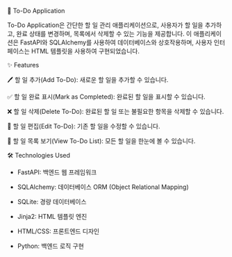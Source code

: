 📝 To-Do Application

To-Do Application은 간단한 할 일 관리 애플리케이션으로, 사용자가 할 일을 추가하고, 완료 상태를 변경하며, 목록에서 삭제할 수 있는 기능을 제공합니다. 이 애플리케이션은 FastAPI와 SQLAlchemy를 사용하여 데이터베이스와 상호작용하며, 사용자 인터페이스는 HTML 템플릿을 사용하여 구현되었습니다.



✨ Features

🖊️ 할 일 추가(Add To-Do): 새로운 할 일을 추가할 수 있습니다.

✅ 할 일 완료 표시(Mark as Completed): 완료된 할 일을 표시할 수 있습니다.

❌ 할 일 삭제(Delete To-Do): 완료된 할 일 또는 불필요한 항목을 삭제할 수 있습니다.

📝 할 일 편집(Edit To-Do): 기존 할 일을 수정할 수 있습니다.

📄 할 일 목록 보기(View To-Do List): 모든 할 일을 한눈에 볼 수 있습니다.


🛠️ Technologies Used

- FastAPI: 백엔드 웹 프레임워크

- SQLAlchemy: 데이터베이스 ORM (Object Relational Mapping)

- SQLite: 경량 데이터베이스

- Jinja2: HTML 템플릿 엔진

- HTML/CSS: 프론트엔드 디자인

- Python: 백엔드 로직 구현
